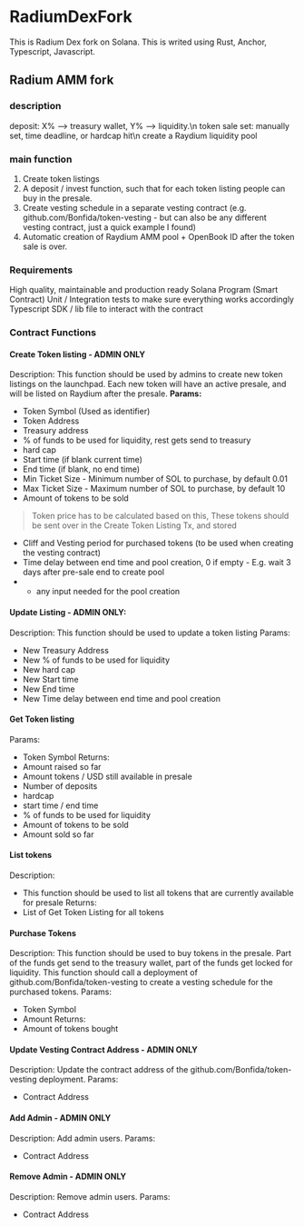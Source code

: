 # RadiumDexFork
This is Radium Dex fork on Solana.
This is writed using Rust, Anchor, Typescript, Javascript.

## Radium AMM fork
### description
deposit: X% --> treasury wallet, Y% --> liquidity.\n
token sale set: manually set, time deadline, or hardcap hit\n
create a Raydium liquidity pool

### main function
1. Create token listings
2. A deposit / invest function, such that for each token listing people can buy in the presale.
3. Create vesting schedule in a separate vesting contract (e.g. github.com/Bonfida/token-vesting - but can also be any different vesting contract, just a quick example I found)
4. Automatic creation of Raydium AMM pool + OpenBook ID after the token sale is over.

### Requirements
High quality, maintainable and production ready Solana Program (Smart Contract)
Unit / Integration tests to make sure everything works accordingly
Typescript SDK / lib file to interact with the contract

### Contract Functions
#### Create Token listing - ADMIN ONLY
Description:
This function should be used by admins to create new token listings on the launchpad. Each new token will have an active presale, and will be listed on Raydium after the presale.
**Params:**
* Token Symbol (Used as identifier)
* Token Address
* Treasury address
* % of funds to be used for liquidity, rest gets send to treasury
* hard cap
* Start time (if blank current time)
* End time (if blank, no end time)
* Min Ticket Size - Minimum number of SOL to purchase, by default 0.01
* Max Ticket Size - Maximum number of SOL to purchase, by default 10
* Amount of tokens to be sold
> Token price has to be calculated based on this,
> These tokens should be sent over in the Create Token Listing Tx, and stored
* Cliff and Vesting period for purchased tokens (to be used when creating the vesting contract)
* Time delay between end time and pool creation, 0 if empty - E.g. wait 3 days after pre-sale end to create pool
* + any input needed for the pool creation

#### Update Listing - ADMIN ONLY:
Description:
This function should be used to update a token listing
Params:
* New Treasury Address
* New % of funds to be used for liquidity
* New hard cap
* New Start time
* New End time
* New Time delay between end time and pool creation

#### Get Token listing
Params:
* Token Symbol
Returns:
* Amount raised so far
* Amount tokens / USD still available in presale
* Number of deposits
* hardcap
* start time / end time
* % of funds to be used for liquidity
* Amount of tokens to be sold
* Amount sold so far

#### List tokens
Description:
* This function should be used to list all tokens that are currently available for presale
Returns:
* List of Get Token Listing for all tokens

#### Purchase Tokens
Description:
This function should be used to buy tokens in the presale. Part of the funds get send to the treasury wallet, part of the funds get locked for liquidity. This function should call a deployment of github.com/Bonfida/token-vesting to create a vesting schedule for the purchased tokens.
Params:
* Token Symbol
* Amount
Returns:
* Amount of tokens bought

#### Update Vesting Contract Address - ADMIN ONLY
Description:
Update the contract address of the github.com/Bonfida/token-vesting deployment.
Params:
* Contract Address

#### Add Admin - ADMIN ONLY
Description:
Add admin users.
Params:
* Contract Address

#### Remove Admin - ADMIN ONLY
Description:
Remove admin users.
Params:
* Contract Address

